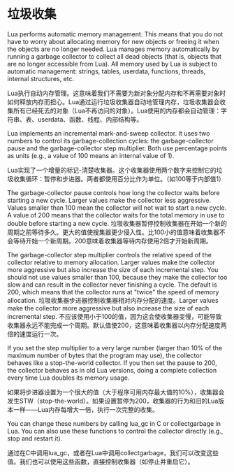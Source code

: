 垃圾收集
=======

Lua performs automatic memory management. This means that you do not have to worry about allocating memory for new objects or freeing it when the objects are no longer needed. Lua manages memory automatically by running a garbage collector to collect all dead objects (that is, objects that are no longer accessible from Lua). All memory used by Lua is subject to automatic management: strings, tables, userdata, functions, threads, internal structures, etc.

Lua执行自动内存管理。这意味着我们不需要为新对象分配内存和不再需要对象时如何释放内存而担心。Lua通过运行垃圾收集器自动地管理内存，垃圾收集器会收集所有已经死去的对象（Lua不再访问的对象）。Lua使用的内存都会自动管理：字符串、表、userdata、函数、线程、内部结构等。

Lua implements an incremental mark-and-sweep collector. It uses two numbers to control its garbage-collection cycles: the garbage-collector pause and the garbage-collector step multiplier. Both use percentage points as units (e.g., a value of 100 means an internal value of 1).

Lua实现了一个增量的标记-清楚收集器。这个收集器使用两个数字来控制它的垃圾收集循环：暂停和步进器。两者都使用百分比作为单位。（如100等于内部值1）


The garbage-collector pause controls how long the collector waits before starting a new cycle. Larger values make the collector less aggressive. Values smaller than 100 mean the collector will not wait to start a new cycle. A value of 200 means that the collector waits for the total memory in use to double before starting a new cycle.
垃圾收集器暂停控制收集器在开始一个新的周期之前等待多久。更大的值使搜集器更少侵入性。比100小的值意味着收集器不会等待开始一个新周期。200意味着收集器等待内存使用2倍才开始新周期。

The garbage-collector step multiplier controls the relative speed of the collector relative to memory allocation. Larger values make the collector more aggressive but also increase the size of each incremental step. You should not use values smaller than 100, because they make the collector too slow and can result in the collector never finishing a cycle. The default is 200, which means that the collector runs at "twice" the speed of memory allocation.
垃圾收集器步进器控制收集器相对内存分配的速度。Larger values make the collector more aggressive but also increase the size of each incremental step. 不应该使用小于100的值，因为这会使收集器变慢，可能导致收集器永远不能完成一个周期。默认值使200，这意味着收集器以内存分配速度两倍的速度运行一次。

If you set the step multiplier to a very large number (larger than 10% of the maximum number of bytes that the program may use), the collector behaves like a stop-the-world collector. If you then set the pause to 200, the collector behaves as in old Lua versions, doing a complete collection every time Lua doubles its memory usage.

如果将步进器设置为一个很大的值（大于程序可用内存最大值的10%），收集器会发生STW（stop-the-world）。如果设置暂停为200，收集器的行为和旧的Lua版本一样——Lua内存每增大一倍，执行一次完整的收集。


You can change these numbers by calling lua_gc in C or collectgarbage in Lua. You can also use these functions to control the collector directly (e.g., stop and restart it).

通过在C中调用lua_gc，或者在Lua中调用collectgarbage，我们可以改变这些值。我们也可以使用这些函数，直接控制收集器（如停止并重启它）。
